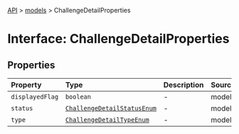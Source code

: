 [API](../../index.md) > [models](../index.md) > ChallengeDetailProperties

# Interface: ChallengeDetailProperties

## Properties

| Property | Type | Description | Source |
| :------ | :------ | :------ | :------ |
| `displayedFlag` | `boolean` | - | models/ChallengeDetail.ts:55 |
| `status` | [`ChallengeDetailStatusEnum`](../type-aliases/ChallengeDetailStatusEnum.md) | - | models/ChallengeDetail.ts:57 |
| `type` | [`ChallengeDetailTypeEnum`](../type-aliases/ChallengeDetailTypeEnum.md) | - | models/ChallengeDetail.ts:56 |
